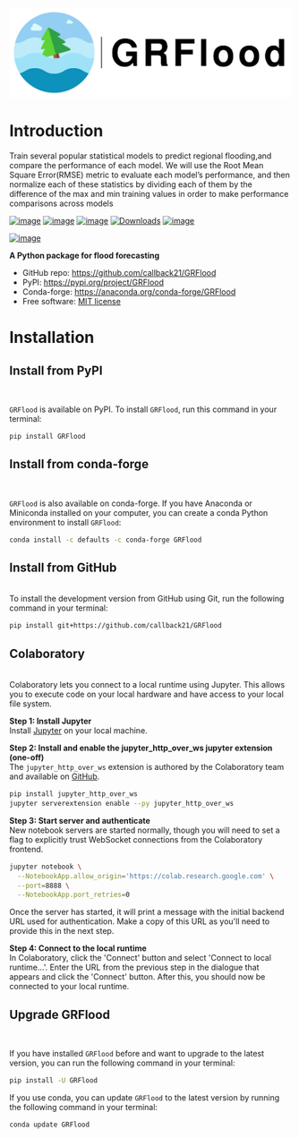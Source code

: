 
![flood](GRFlood.png)

<h1>Introduction</h1>

Train several popular statistical models to predict regional flooding,and compare the performance of each model.
We will use the Root Mean Square Error(RMSE) metric to evaluate each model’s performance, and then normalize each of 
these statistics by dividing each of them by the difference of the max and min training values in order to make performance
comparisons across models


[![image](https://colab.research.google.com/assets/colab-badge.svg)](https://colab.research.google.com/drive/1Wcxd9iBJChn7gJgV--Vc03gSdljZbp2b?usp=sharing)
[![image](https://img.shields.io/pypi/v/geemap.svg)](https://pypi.org/project/GRFlood/)
[![image](https://img.shields.io/conda/vn/conda-forge/geemap.svg)](https://anaconda.org/conda-forge/GRFlood)
[![Downloads](https://static.pepy.tech/personalized-badge/grflood?period=month&units=international_system&left_color=yellow&right_color=orange&left_text=Downloads)](https://pepy.tech/project/grflood)
[![image](https://github.com/giswqs/geemap/workflows/build/badge.svg)](https://github.com/callback21/GRFlood)

[![image](https://img.shields.io/badge/License-MIT-yellow.svg)](https://opensource.org/licenses/MIT)

**A Python package for flood forecasting**

-   GitHub repo: <https://github.com/callback21/GRFlood>
-   PyPI: <https://pypi.org/project/GRFlood>
-   Conda-forge: <https://anaconda.org/conda-forge/GRFlood>
-   Free software: [MIT license](https://opensource.org/licenses/MIT)


<h1>Installation</h1>



<h2>Install from PyPI</h2>

<br>

`GRFlood` is available on PyPI. To install `GRFlood`, run this command in your terminal:

```sh
pip install GRFlood
```
<h2>Install from conda-forge</h2>


<br>

`GRFlood` is also available on conda-forge. If you have Anaconda or Miniconda installed on your computer, you can create a conda Python environment to install `GRFlood`:

```sh
conda install -c defaults -c conda-forge GRFlood
```
<h2>Install from GitHub</h2> 

<br>
To install the development version from GitHub using Git, run the following command in your terminal:

```sh
pip install git+https://github.com/callback21/GRFlood
```
<h2>Colaboratory</h2> 

<br>
Colaboratory lets you connect to a local runtime using Jupyter. This allows you to execute code on your local hardware and have access to your local file system.

**Step 1: Install Jupyter**<br>
Install [Jupyter](https://jupyter.org/install) on your local machine.

**Step 2: Install and enable the jupyter_http_over_ws jupyter extension (one-off)** <br>
The ```jupyter_http_over_ws``` extension is authored by the Colaboratory team and available on [GitHub](https://github.com/googlecolab/jupyter_http_over_ws).

```sh
pip install jupyter_http_over_ws
jupyter serverextension enable --py jupyter_http_over_ws
```
**Step 3: Start server and authenticate**<br>
New notebook servers are started normally, though you will need to set a flag to explicitly trust WebSocket connections from the Colaboratory frontend.

```sh
jupyter notebook \
  --NotebookApp.allow_origin='https://colab.research.google.com' \
  --port=8888 \
  --NotebookApp.port_retries=0
```   
Once the server has started, it will print a message with the initial backend URL used for authentication. Make a copy of this URL as you'll need to provide this in the next step.

**Step 4: Connect to the local runtime**<br>
In Colaboratory, click the 'Connect' button and select 'Connect to local runtime…'. Enter the URL from the previous step in the dialogue that appears and click the 'Connect' button. After this, you should now be connected to your local runtime.

<h2>Upgrade GRFlood</h2>
<br>

If you have installed `GRFlood` before and want to upgrade to the latest version, you can run the following command in your terminal:

```sh
pip install -U GRFlood
```
If you use conda, you can update `GRFlood` to the latest version by running the following command in your terminal:

```sh
conda update GRFlood
```

